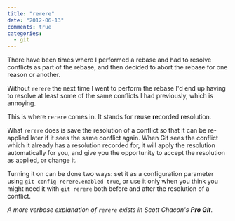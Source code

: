 ```yaml
---
title: "rerere"
date: "2012-06-13"
comments: true
categories:
  - git
---
```

There have been times where I performed a rebase and had to resolve conflicts as part of the rebase, and then decided to abort the rebase for one reason or another.

<!--more-->

Without `rerere` the next time I went to perform the rebase I'd end up having to resolve at least some of the same conflicts I had previously, which is annoying.

This is where `rerere` comes in. It stands for **re**use **re**corded **re**solution.

What `rerere` does is save the resolution of a conflict so that it can be re-applied later if it sees the same conflict again. When Git sees the conflict which it already has a resolution recorded for, it will apply the resolution automatically for you, and give you the opportunity to accept the resolution as applied, or change it.

Turning it on can be done two ways: set it as a configuration parameter using `git config rerere.enabled true`, or use it only when you think you might need it with `git rerere` both before and after the resolution of a conflict.

*A more verbose explanation of `rerere` exists in Scott Chacon's **Pro Git***.
